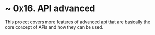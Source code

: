 # ~ 0x16. API advanced
This project covers more features of advanced api that are basically the core concept of APIs and how they can be used.
